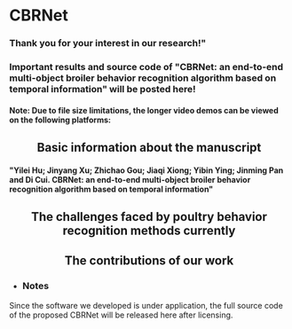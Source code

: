 # CBRNet
### Thank you for your interest in our research!" 

### Important results and source code of "CBRNet: an end-to-end multi-object broiler behavior recognition algorithm based on temporal information" will be posted here!

#### Note: Due to file size limitations, the longer video demos can be viewed on the following platforms:

## <div align="center">Basic information about the manuscript
#### <div align="left">"Yilei Hu; Jinyang Xu; Zhichao Gou; Jiaqi Xiong; Yibin Ying; Jinming Pan and Di Cui. CBRNet: an end-to-end multi-object broiler behavior recognition algorithm based on temporal information"</div>

## <div align="center">The challenges faced by poultry behavior recognition methods currently


## <div align="center">The contributions of our work



* ### <div align="left">Notes</div>
<div align="left">Since the software we developed is under application, the full source code of the proposed CBRNet will be released here after licensing.</div>

